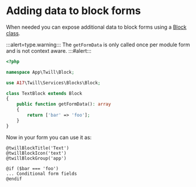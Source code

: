# Adding data to block forms

When needed you can expose additional data to block forms using a [Block class](/block-editor/block-classes.md).

:::alert=type.warning:::
The `getFormData` is only called once per module form and is not context aware.
:::#alert:::

```php
<?php

namespace App\Twill\Block;

use A17\Twill\Services\Blocks\Block;

class TextBlock extends Block
{
    public function getFormData(): array
    {
        return ['bar' => 'foo'];
    }
}
```

Now in your form you can use it as:

```blade
@twillBlockTitle('Text')
@twillBlockIcon('text')
@twillBlockGroup('app')

@if ($bar === 'foo')
... Conditional form fields
@endif
```
